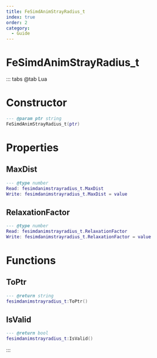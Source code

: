 ```yaml
---
title: FeSimdAnimStrayRadius_t
index: true
order: 2
category:
  - Guide
---
```


# FeSimdAnimStrayRadius_t

::: tabs
@tab Lua
# Constructor
```lua
--- @param ptr string
FeSimdAnimStrayRadius_t(ptr)
```
# Properties
## MaxDist 
```lua
--- @type number
Read: fesimdanimstrayradius_t.MaxDist
Write: fesimdanimstrayradius_t.MaxDist = value
```
## RelaxationFactor 
```lua
--- @type number
Read: fesimdanimstrayradius_t.RelaxationFactor
Write: fesimdanimstrayradius_t.RelaxationFactor = value
```
# Functions
## ToPtr
```lua
--- @return string
fesimdanimstrayradius_t:ToPtr()
```
## IsValid
```lua
--- @return bool
fesimdanimstrayradius_t:IsValid()
```

:::